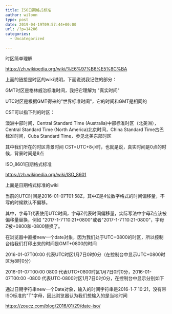 ```yaml
---
title: ISO日期格式标准
author: wiloon
type: post
date: 2019-04-19T09:57:44+00:00
url: /?p=14206
categories:
  - Uncategorized

---
```

时区简单理解
  
https://zh.wikipedia.org/wiki/%E6%97%B6%E5%8C%BA

上面的链接是时区的wiki说明，下面说说我记住的部分：

GMT时区是格林威治标准时间，我把它理解为 "真实时间"

UTC时区是根据GMT得来的"世界标准时间"，它的时间和GMT是相同的

CST可以指下列的时区：

澳洲中部时间，Central Standard Time (Australia)中部标准时区（北美洲），Central Standard Time (North America)北京时间，China Standard Time古巴标准时间，Cuba Standard Time，参见北美东部时区

其中我们所在的时区背景时间 CST=UTC+8小时，也就是说，真实时间是0点的时候，背景时间是8点

ISO_8601日期格式标准
  
https://zh.wikipedia.org/wiki/ISO_8601

上面是日期格式标准的wiki

当前的UTC时间是2016-01-07T01:58Z，其中Z是4位数字格式的时间偏移量，不写的时候默认不偏移。

其中，字母T代表使用UTC时间，字母Z代表时间偏移量，实际写法中字母Z应该被偏移量替换，例如 "2017-1-7T10:21+0800"或者"2017-1-7T10:21-0800"，字母Z被+0800和-0800替换了。

在浏览器中直接new一个date对象，因为我们处于UTC+0800的时区，所以控制台给我们打印出来的时间是GMT+0800的时间

2016-01-07T00:00 代表UTC时区1月7日0时0分（在控制台中显示UTC+0800时区为8时0分）

2016-01-07T00:00 0800 代表UTC+0800时区1月7日0时0分，2016-01-07T00:00 -0800 代表UTC-0800时区1月7日0时0分，在控制台中显示分别如下

通过日期字符串new一个Date对象，输入的时间字符串是2016-1-7 10:21，没有带ISO标准的"T"字母，因此浏览器认为我们想输入的是当地时间

https://zoucz.com/blog/2016/01/29/date-iso/